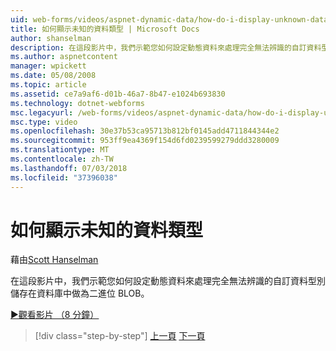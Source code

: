 ```yaml
---
uid: web-forms/videos/aspnet-dynamic-data/how-do-i-display-unknown-datatypes
title: 如何顯示未知的資料類型 | Microsoft Docs
author: shanselman
description: 在這段影片中，我們示範您如何設定動態資料來處理完全無法辨識的自訂資料型別儲存在資料庫中做為二進位 BLOB。
ms.author: aspnetcontent
manager: wpickett
ms.date: 05/08/2008
ms.topic: article
ms.assetid: ce7a9af6-d01b-46a7-8b47-e1024b693830
ms.technology: dotnet-webforms
msc.legacyurl: /web-forms/videos/aspnet-dynamic-data/how-do-i-display-unknown-datatypes
msc.type: video
ms.openlocfilehash: 30e37b53ca95713b812bf0145add4711844344e2
ms.sourcegitcommit: 953ff9ea4369f154d6fd0239599279ddd3280009
ms.translationtype: MT
ms.contentlocale: zh-TW
ms.lasthandoff: 07/03/2018
ms.locfileid: "37396038"
---
```

<a name="how-do-i-display-unknown-datatypes"></a>如何顯示未知的資料類型
====================
藉由[Scott Hanselman](https://github.com/shanselman)

在這段影片中，我們示範您如何設定動態資料來處理完全無法辨識的自訂資料型別儲存在資料庫中做為二進位 BLOB。

[&#9654;觀看影片 （8 分鐘）](https://channel9.msdn.com/Blogs/ASP-NET-Site-Videos/how-do-i-display-unknown-datatypes)

> [!div class="step-by-step"]
> [上一頁](how-do-i-make-custom-pages.md)
> [下一頁](how-do-i-use-a-dynamiccontrol-in-listview-and-detailsview-controls.md)
